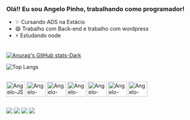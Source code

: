 ### Olá!! Eu sou Angelo Pinho, trabalhando como programador!

- ✨ Cursando ADS na Estácio
- 😄 Trabalho com Back-end e trabalho com wordpress
- ⚡ Estudando node 


##

[![Anurag's GitHub stats-Dark](https://github-readme-stats.vercel.app/api?username=AngeloPV&show_icons=true&theme=radical)](https://github.com/anuraghazra/github-readme-stats#gh-dark-mode-only) 

![Top Langs](https://github-readme-stats.vercel.app/api/top-langs/?username=AngeloPV&hide_progress=false&theme=radical)



<div style="display: inline_block"><br>
    <img align="center" alt="Angelo-JS" src="https://cdn.jsdelivr.net/gh/devicons/devicon/icons/javascript/javascript-original.svg" height="40" width="50">
    <img align="center" alt="Angelo-HTML" src="https://cdn.jsdelivr.net/gh/devicons/devicon/icons/html5/html5-original.svg"  height="40" width="50"> 
    <img align="center" alt="Angelo-CSS" src="https://cdn.jsdelivr.net/gh/devicons/devicon/icons/css3/css3-original.svg" height="40" width="50">
    <img align="center" alt="Angelo-PHP" src="https://cdn.jsdelivr.net/gh/devicons/devicon/icons/php/php-original.svg" height="40" width="50">
    <img align="center" alt="Angelo-PYTHON" src="https://cdn.jsdelivr.net/gh/devicons/devicon/icons/python/python-original.svg" height="40" width="50">
    <img align="center" alt="Angelo-NODE" src="https://cdn.jsdelivr.net/gh/devicons/devicon/icons/nodejs/nodejs-original.svg" height="40" width="50">
    <img align="center" alt="Angelo-WP" src="https://cdn.jsdelivr.net/gh/devicons/devicon/icons/wordpress/wordpress-plain.svg" height="40" width="50">

##

<div>
    <a href="https://www.instagram.com/angelo_pinho19" target="_blank"><img src="https://img.shields.io/badge/Instagram-E4405F?style=for-the-badge&logo=instagram&logoColor=white"></a>
    <a href="mailto:angelopinhopro@gmail.com" target="_blank"><img src="https://img.shields.io/badge/Gmail-D14836?style=for-the-badge&logo=gmail&logoColor=white"></a>
    <a href="https://www.linkedin.com/in/angelo-pinho-0681972a8/" target="_blank"><img src="https://img.shields.io/badge/LinkedIn-0077B5?style=for-the-badge&logo=linkedin&logoColor=white"></a>
    <a href="https://discord.com/channels/@angelopro0813" target="_blank"><img src="https://img.shields.io/badge/Discord-7289DA?style=for-the-badge&logo=discord&logoColor=white"></a>
<div>
